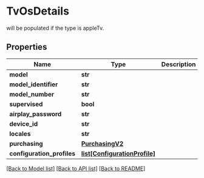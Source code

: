 # TvOsDetails

will be populated if the type is appleTv.
## Properties
Name | Type | Description | Notes
------------ | ------------- | ------------- | -------------
**model** | **str** |  | [optional] 
**model_identifier** | **str** |  | [optional] 
**model_number** | **str** |  | [optional] 
**supervised** | **bool** |  | [optional] 
**airplay_password** | **str** |  | [optional] 
**device_id** | **str** |  | [optional] 
**locales** | **str** |  | [optional] 
**purchasing** | [**PurchasingV2**](PurchasingV2.md) |  | [optional] 
**configuration_profiles** | [**list[ConfigurationProfile]**](ConfigurationProfile.md) |  | [optional] 

[[Back to Model list]](../README.md#documentation-for-models) [[Back to API list]](../README.md#documentation-for-api-endpoints) [[Back to README]](../README.md)


